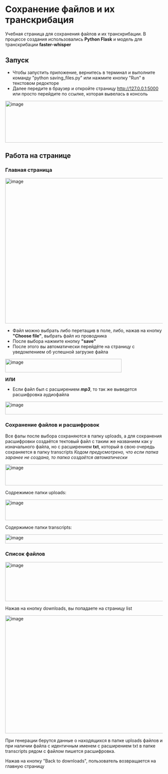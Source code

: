 # Сохранение файлов и их транскрибация
Учебная страница для сохранения файлов и их транскрибации. 
В процессе создания использовались **Python Flask** и модель для транскрибации **faster-whisper**
## Запуск
* Чтобы запустить приложение, вернитесь в терминал и выполните команду "python saving_files.py" или нажмите кнопку "Run" в текстовом редокторе
* Далее передите в браузер и откройте страницу http://127.0.0.1:5000 или просто перейдите по ссылке, которая вывелась в консоль
<img width="975" height="133" alt="image" src="https://github.com/user-attachments/assets/a04b34ea-2c98-47cb-8a4c-4f1b77fa6541" />

## Работа на странице 

### Главная страница 
<img width="651" height="463" alt="image" src="https://github.com/user-attachments/assets/2ad17c1f-139a-4405-bbbc-9cb144564a87" />

* Файл можно выбрать либо перетащив в поле, либо, нажав на кнопку **"Choose file"**, выбрать файл из проводника
* После выбора нажмите кнопку **"save"**
* После этого вы автоматически перейдёте на страницу с уведомлением об успешной загрузке файла
 <img width="372" height="43" alt="image" src="https://github.com/user-attachments/assets/b0a568df-3ddd-461f-8983-bd23727dc5ca" />
 
**ИЛИ**
 
* Если файл был с расширением ***mp3***, то так же выведется расшифровка аудиофайла
 <img width="509" height="41" alt="image" src="https://github.com/user-attachments/assets/70c77a6d-c154-42f5-8526-a582987878e9" />

### Сохранение файлов и расшифровок
Все фалы после выбора сохраняются в папку uploads, а для сохранения расшифровки создаётся тектовый файл с таким же названием как у изначального файла, но с расширением **txt**, который в свою очередь сохраняется в папку transcripts
*Кодом предусмотрено, что если папка заранее не создана, то папка создаётся автоматически*

<img width="530" height="67" alt="image" src="https://github.com/user-attachments/assets/51819f9c-3791-4142-917f-0a975f8e3f02" />

Содрежимое папки uploads:

  <img width="635" height="66" alt="image" src="https://github.com/user-attachments/assets/1b32a085-82e6-41c2-8bdb-32ab732f695c" />

  
Содержимое папки transcripts:

  <img width="612" height="29" alt="image" src="https://github.com/user-attachments/assets/13fde39a-7ded-4df5-95f8-007d1f66f1bb" />

### Список файлов
<img width="622" height="125" alt="image" src="https://github.com/user-attachments/assets/515a1ece-5787-484f-ab58-5ca4ad0bd9dd" />

Нажав на кнопку downloads, вы попадаете на страницу list

<img width="883" height="376" alt="image" src="https://github.com/user-attachments/assets/ff87036e-4611-41f5-a5b8-d685c5d3a423" />

При генерации берутся данные о находящихся в папке uploads файлов и при наличии файла с идентичным именем с расширением txt в папке transcripts рядом с файлом пишется расшифровка.

Нажав на кнопку "Back to downloads", пользователь возвращается на главную страницу
